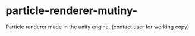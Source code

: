 # particle-renderer-mutiny-
Particle renderer made in the unity engine. (contact user for working copy)

